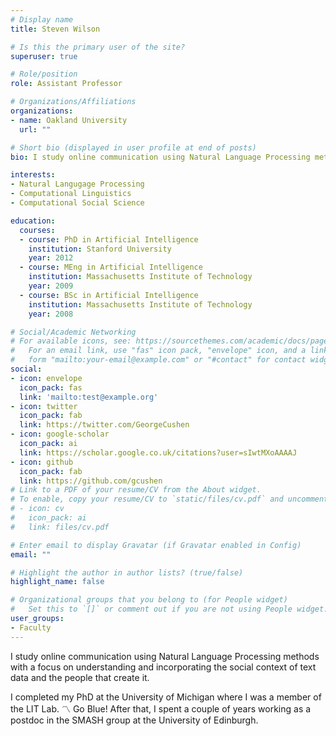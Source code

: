 ```yaml
---
# Display name
title: Steven Wilson

# Is this the primary user of the site?
superuser: true

# Role/position
role: Assistant Professor

# Organizations/Affiliations
organizations:
- name: Oakland University
  url: ""

# Short bio (displayed in user profile at end of posts)
bio: I study online communication using Natural Language Processing methods with a focus on understanding and incorporating the social context of text data and the people that create it. 

interests:
- Natural Langugage Processing
- Computational Linguistics
- Computational Social Science

education:
  courses:
  - course: PhD in Artificial Intelligence
    institution: Stanford University
    year: 2012
  - course: MEng in Artificial Intelligence
    institution: Massachusetts Institute of Technology
    year: 2009
  - course: BSc in Artificial Intelligence
    institution: Massachusetts Institute of Technology
    year: 2008

# Social/Academic Networking
# For available icons, see: https://sourcethemes.com/academic/docs/page-builder/#icons
#   For an email link, use "fas" icon pack, "envelope" icon, and a link in the
#   form "mailto:your-email@example.com" or "#contact" for contact widget.
social:
- icon: envelope
  icon_pack: fas
  link: 'mailto:test@example.org'
- icon: twitter
  icon_pack: fab
  link: https://twitter.com/GeorgeCushen
- icon: google-scholar
  icon_pack: ai
  link: https://scholar.google.co.uk/citations?user=sIwtMXoAAAAJ
- icon: github
  icon_pack: fab
  link: https://github.com/gcushen
# Link to a PDF of your resume/CV from the About widget.
# To enable, copy your resume/CV to `static/files/cv.pdf` and uncomment the lines below.
# - icon: cv
#   icon_pack: ai
#   link: files/cv.pdf

# Enter email to display Gravatar (if Gravatar enabled in Config)
email: ""

# Highlight the author in author lists? (true/false)
highlight_name: false

# Organizational groups that you belong to (for People widget)
#   Set this to `[]` or comment out if you are not using People widget.
user_groups:
- Faculty
---
```


 I study online communication using Natural Language Processing methods with a focus on understanding and incorporating the social context of text data and the people that create it.

I completed my PhD at the University of Michigan where I was a member of the LIT Lab. :part_alternation_mark: Go Blue! After that, I spent a couple of years working as a postdoc in the SMASH group at the University of Edinburgh. 
